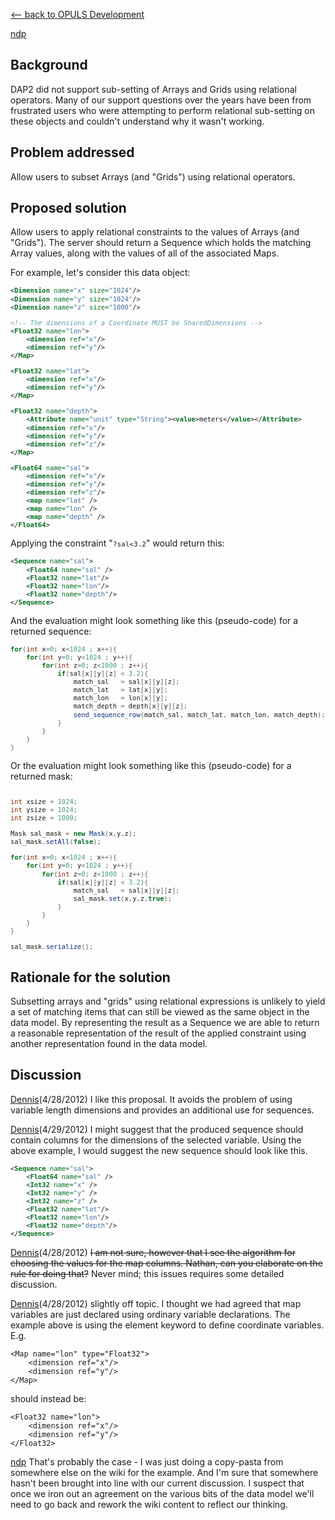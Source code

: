 [\<-- back to OPULS
Development](Development#OPULS_Development "wikilink")

[ndp](User:Ndp "wikilink")

## Background

DAP2 did not support sub-setting of Arrays and Grids using relational
operators. Many of our support questions over the years have been from
frustrated users who were attempting to perform relational sub-setting
on these objects and couldn't understand why it wasn't working.

## Problem addressed

Allow users to subset Arrays (and "Grids") using relational operators.

## Proposed solution

Allow users to apply relational constraints to the values of Arrays (and
"Grids"). The server should return a Sequence which holds the matching
Array values, along with the values of all of the associated Maps.

For example, let's consider this data object:

<font size="2">

``` xml
<Dimension name="x" size="1024"/>
<Dimension name="y" size="1024"/>
<Dimension name="z" size="1000"/>

<!-- The dimensions of a Coordinate MUST be SharedDimensions -->
<Float32 name="lon">
    <dimension ref="x"/>
    <dimension ref="y"/>
</Map>

<Float32 name="lat">
    <dimension ref="x"/>
    <dimension ref="y"/>
</Map>

<Float32 name="depth">
    <Attribute name="unit" type="String"><value>meters</value></Attribute>
    <dimension ref="x"/>
    <dimension ref="y"/>
    <dimension ref="z"/>
</Map>

<Float64 name="sal">
    <dimension ref="x"/>
    <dimension ref="y"/>
    <dimension ref="z"/>
    <map name="lat" />
    <map name="lon" />
    <map name="depth" />
</Float64>
```

</font>

Applying the constraint "<font size=2>`?sal<3.2`</font>" would return
this:

<font size="2">

``` xml
<Sequence name="sal">
    <Float64 name="sal" />
    <Float32 name="lat"/>
    <Float32 name="lon"/>
    <Float32 name="depth"/>
</Sequence>
```

</font>

And the evaluation might look something like this (pseudo-code) for a
returned sequence:

<font size="2">

``` java
for(int x=0; x<1024 ; x++){
    for(int y=0; y<1024 ; y++){
        for(int z=0; z<1000 ; z++){
            if(sal[x][y][z] < 3.2){
                match_sal   = sal[x][y][z];
                match_lat   = lat[x][y];
                match_lon   = lon[x][y];
                match_depth = depth[x][y][z];
                send_sequence_row(match_sal, match_lat, match_lon, match_depth);
            }
        }
    }
}
```

</font>

Or the evaluation might look something like this (pseudo-code) for a
returned mask:

<font size="2">

``` java

int xsize = 1024;
int ysize = 1024;
int zsize = 1000;

Mask sal_mask = new Mask(x,y,z);
sal_mask.setAll(false);

for(int x=0; x<1024 ; x++){
    for(int y=0; y<1024 ; y++){
        for(int z=0; z<1000 ; z++){
            if(sal[x][y][z] < 3.2){
                match_sal   = sal[x][y][z];
                sal_mask.set(x,y,z,true);
            }
        }
    }
}

sal_mask.serialize();
```

</font>

## Rationale for the solution

Subsetting arrays and "grids" using relational expressions is unlikely
to yield a set of matching items that can still be viewed as the same
object in the data model. By representing the result as a Sequence we
are able to return a reasonable representation of the result of the
applied constraint using another representation found in the data model.

## Discussion

[Dennis](User:dmh "wikilink")(4/28/2012) I like this proposal. It avoids
the problem of using variable length dimensions and provides an
additional use for sequences.

[Dennis](User:dmh "wikilink")(4/29/2012) I might suggest that the
produced sequence should contain columns for the dimensions of the
selected variable. Using the above example, I would suggest the new
sequence should look like this. <font size="2">

``` xml
<Sequence name="sal">
    <Float64 name="sal" />
    <Int32 name="x" />
    <Int32 name="y" />
    <Int32 name="z" />
    <Float32 name="lat"/>
    <Float32 name="lon"/>
    <Float32 name="depth"/>
</Sequence>
```

</font>

[Dennis](User:dmh "wikilink")(4/28/2012) ~~I am not sure, however that I
see the algorithm for choosing the values for the map columns. Nathan,
can you elaborate on the rule for doing that?~~ Never mind; this issues
requires some detailed discussion.

[Dennis](User:dmh "wikilink")(4/28/2012) slightly off topic. I thought
we had agreed that map variables are just declared using ordinary
variable declarations. The example above is using the element keyword to
define coordinate variables. E.g.

    <Map name="lon" type="Float32">
        <dimension ref="x"/>
        <dimension ref="y"/>
    </Map>

should instead be:

    <Float32 name="lon">
        <dimension ref="x"/>
        <dimension ref="y"/>
    </Float32>

[ndp](User:Ndp "wikilink") That's probably the case - I was just doing a
copy-pasta from somewhere else on the wiki for the example. And I'm sure
that somewhere hasn't been brought into line with our current
discussion. I suspect that once we iron out an agreement on the various
bits of the data model we'll need to go back and rework the wiki content
to reflect our thinking.